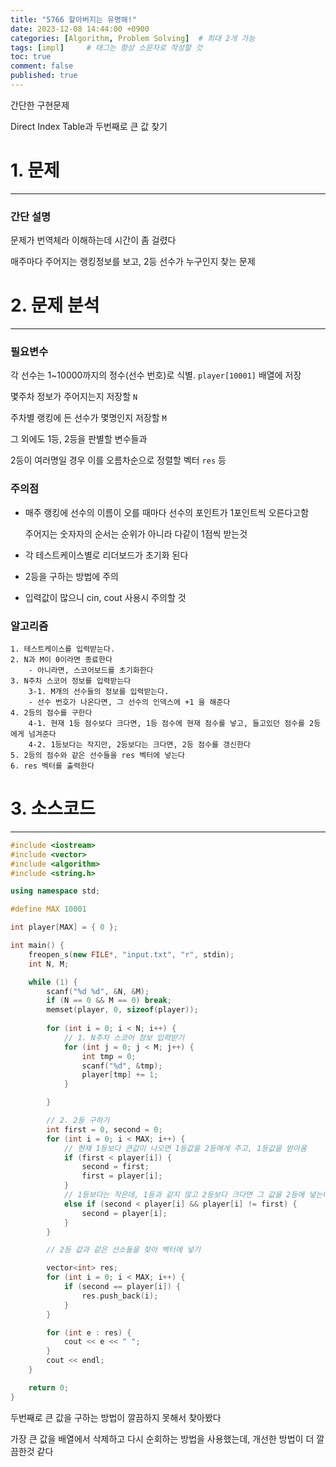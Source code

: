 ```yaml
---
title: "5766 할아버지는 유명해!"
date: 2023-12-08 14:44:00 +0900
categories: [Algorithm, Problem Solving]  # 최대 2개 가능
tags: [impl]     # 태그는 항상 소문자로 작성할 것
toc: true
comment: false
published: true
---
```


간단한 구현문제

Direct Index Table과 두번째로 큰 값 찾기

# 1. 문제
---
### 간단 설명
문제가 번역체라 이해하는데 시간이 좀 걸렸다

매주마다 주어지는 랭킹정보를 보고, 2등 선수가 누구인지 찾는 문제




# 2. 문제 분석
---
### 필요변수
각 선수는 1~10000까지의 정수(선수 번호)로 식별. `player[10001]` 배열에 저장

몇주차 정보가 주어지는지 저장할 `N`

주차별 랭킹에 든 선수가 몇명인지 저장할 `M`

그 외에도 1등, 2등을 판별할 변수들과

2등이 여러명일 경우 이를 오름차순으로 정렬할 벡터 `res` 등


### 주의점

- 매주 랭킹에 선수의 이름이 오를 때마다 선수의 포인트가 1포인트씩 오른다고함

   주어지는 숫자자의 순서는 순위가 아니라 다같이 1점씩 받는것

- 각 테스트케이스별로 리더보드가 초기화 된다

- 2등을 구하는 방법에 주의

- 입력값이 많으니 cin, cout 사용시 주의할 것


### 알고리즘
```
1. 테스트케이스를 입력받는다. 
2. N과 M이 0이라면 종료한다
    - 아니라면, 스코어보드를 초기화한다
3. N주차 스코어 정보를 입력받는다
    3-1. M개의 선수들의 정보를 입력받는다.
    - 선수 번호가 나온다면, 그 선수의 인덱스에 +1 을 해준다
4. 2등의 점수를 구한다
    4-1. 현재 1등 점수보다 크다면, 1등 점수에 현재 점수를 넣고, 들고있던 점수를 2등에게 넘겨준다
    4-2. 1등보다는 작지만, 2등보다는 크다면, 2등 점수를 갱신한다
5. 2등의 점수와 같은 선수들을 res 벡터에 넣는다
6. res 벡터를 출력한다
```

# 3. 소스코드
---
```cpp
#include <iostream>
#include <vector>
#include <algorithm>
#include <string.h>

using namespace std;

#define MAX 10001

int player[MAX] = { 0 };

int main() {
	freopen_s(new FILE*, "input.txt", "r", stdin);
	int N, M;

	while (1) {
		scanf("%d %d", &N, &M);
		if (N == 0 && M == 0) break;
		memset(player, 0, sizeof(player));
	
		for (int i = 0; i < N; i++) {
			// 1. N주차 스코어 정보 입력받기
			for (int j = 0; j < M; j++) {
				int tmp = 0;
				scanf("%d", &tmp);
				player[tmp] += 1;
			}

		}	

		// 2. 2등 구하기
		int first = 0, second = 0;
		for (int i = 0; i < MAX; i++) {
			// 현재 1등보다 큰값이 나오면 1등값을 2등에게 주고, 1등값을 받아옴
			if (first < player[i]) {
				second = first;
				first = player[i];
			}
			// 1등보다는 작은데, 1등과 같지 않고 2등보다 크다면 그 값을 2등에 넣는다
			else if (second < player[i] && player[i] != first) {
				second = player[i];
			}
		}

		// 2등 값과 같은 선소들을 찾아 벡터에 넣기

		vector<int> res;
		for (int i = 0; i < MAX; i++) {
			if (second == player[i]) {
				res.push_back(i);
			}
		}

		for (int e : res) {
			cout << e << " ";
		}
		cout << endl;
	}

	return 0;
}
```

두번째로 큰 값을 구하는 방법이 깔끔하지 못해서 찾아봤다

가장 큰 값을 배열에서 삭제하고 다시 순회하는 방법을 사용했는데, 개선한 방법이 더 깔끔한것 같다